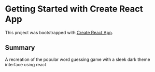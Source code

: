 # Getting Started with Create React App

This project was bootstrapped with [Create React App](https://github.com/facebook/create-react-app).

## Summary

A recreation of the popular word guessing game with a sleek dark theme interface using react
